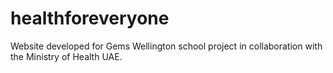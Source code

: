 # healthforeveryone
Website developed for Gems Wellington school project in collaboration with the Ministry of Health UAE.

